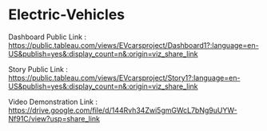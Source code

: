 # Electric-Vehicles


Dashboard Public Link : https://public.tableau.com/views/EVcarsproject/Dashboard1?:language=en-US&publish=yes&:display_count=n&:origin=viz_share_link

Story Public Link : https://public.tableau.com/views/EVcarsproject/Story1?:language=en-US&publish=yes&:display_count=n&:origin=viz_share_link

Video Demonstration Link : https://drive.google.com/file/d/144Rvh34Zwi5gmGWcL7bNg9uUYW-Nf91C/view?usp=share_link
